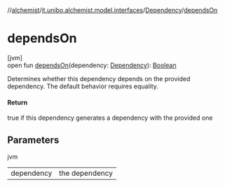 //[alchemist](../../../index.md)/[it.unibo.alchemist.model.interfaces](../index.md)/[Dependency](index.md)/[dependsOn](depends-on.md)

# dependsOn

[jvm]\
open fun [dependsOn](depends-on.md)(dependency: [Dependency](index.md)): [Boolean](https://kotlinlang.org/api/latest/jvm/stdlib/kotlin/-boolean/index.html)

Determines whether this dependency depends on the provided dependency. The default behavior requires equality.

#### Return

true if this dependency generates a dependency with the provided one

## Parameters

jvm

| | |
|---|---|
| dependency | the dependency |
